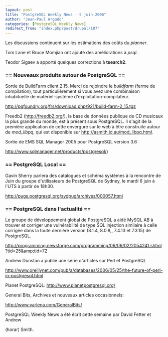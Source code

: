 ```yaml
---
layout: post
title: "PostgreSQL Weekly News - 5 juin 2006"
author: "Jean-Paul Argudo"
categories: [PostgreSQL Weekly News]
redirect_from: "index.php?post/drupal/187"
---
```



<p>

Les discussions continuent sur les estimations des coûts du <em>planner</em>.

</p>

<p>

Tom Lane et Bruce Momjian ont ajouté des améliorations à <em>psql</em>.

</p>

<p>

Teodor Sigaev a apporté quelques corrections à <strong>tsearch2</strong>.</p>

<!--more-->


<h3>== Nouveaux produits autour de PostgreSQL ==</h3>

<p>

Sortie de BuildFarm client 2.15. Merci de rejoindre le <em>buildfarm</em> (ferme de compilation), tout particulièrement si vous avez une combinaison inhabituelle de matériel-système d'exploitation-compilateur.

<a href="http://pgfoundry.org/frs/download.php/921/build-farm-2_15.tgz" target="_blank">http://pgfoundry.org/frs/download.php/921/build-farm-2_15.tgz</a>

</p>

<p>

Freedb2 (<a href="http://freedb2.org/" target="_blank">http://freedb2.org/</a>), la base de données publique de CD musicaux la plus grande du monde, est à présent sous PostgreSQL. Il s'agit de la première application de cette envergure sur le web à être construite autour de <em>mod_libpq</em>, qui est disponible sur <a href="http://asmith.id.au/mod_libpq.html" target="_blank">http://asmith.id.au/mod_libpq.html</a>.</p>

<p>

Sortie de EMS SQL Manager 2005 pour PostgreSQL version 3.6

<a href="http://www.sqlmanager.net/products/postgresql/" target="_blank">http://www.sqlmanager.net/products/postgresql/</a>)

</p>

<h3>== PostgreSQL Local ==</h3>

<p>

Gavin Sherry parlera des catalogues et schéma systèmes à la rencontre de Juin du groupe d'utilisateurs de PostgreSQL de Sydney, le mardi 6 juin à l'UTS à partir de 18h30.

<a href="http://pugs.postgresql.org/sydpug/archives/000057.html" target="_blank">http://pugs.postgresql.org/sydpug/archives/000057.html</a>

</p>

<h3>== PostgreSQL dans l'actualité ==</h3>

<p>

Le groupe de développement global de PostgreSQL a aidé MySQL AB à trouver et corriger une vulnérabilité de type SQL injection similaire à celle corrigée dans la toute dernière version (8.1.4, 8.0.8,, 7.4.13 et 7.3.15) de PostgreSQL.

<a href="http://programming.newsforge.com/programming/06/06/02/2054241.shtml?tid=25&amp;tid=72" target="_blank">http://programming.newsforge.com/programming/06/06/02/2054241.shtml?tid=25&amp;tid=72</a>

</p>

<p>

Andrew Dunstan a publié une série d'articles sur Perl et PostgreSQL

<a href="http://www.oreillynet.com/pub/a/databases/2006/05/25/the-future-of-perl-in-postgresql.html" target="_blank">http://www.oreillynet.com/pub/a/databases/2006/05/25/the-future-of-perl-in-postgresql.html</a>

</p>

<p>

Planet PostgreSQL: <a href="http://www.planetpostgresql.org/" target="_blank">http://www.planetpostgresql.org/</a>

</p>

<p>

General Bits, Archives et nouveaux articles occasionnels:

<a href="http://www.varlena.com/GeneralBits/" target="_blank">http://www.varlena.com/GeneralBits/</a>

</p>

<p>

PostgreSQL Weekly News a été écrit cette semaine par David Fetter et Andrew

(horar) Smith.

</p>